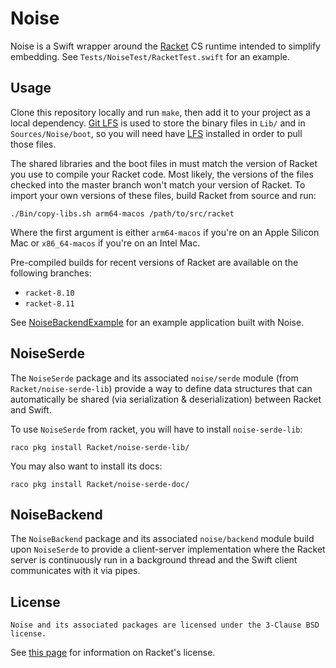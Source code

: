 # Noise

Noise is a Swift wrapper around the [Racket] CS runtime intended to
simplify embedding. See `Tests/NoiseTest/RacketTest.swift` for an
example.

## Usage

Clone this repository locally and run `make`, then add it to your
project as a local dependency. [Git LFS][LFS] is used to store the
binary files in `Lib/` and in `Sources/Noise/boot`, so you will need
have [LFS] installed in order to pull those files.

The shared libraries and the boot files in must match the version of
Racket you use to compile your Racket code. Most likely, the versions
of the files checked into the master branch won't match your version of
Racket. To import your own versions of these files, build Racket from
source and run:

    ./Bin/copy-libs.sh arm64-macos /path/to/src/racket

Where the first argument is either `arm64-macos` if you're on an Apple
Silicon Mac or `x86_64-macos` if you're on an Intel Mac.

Pre-compiled builds for recent versions of Racket are available on the
following branches:

* `racket-8.10`
* `racket-8.11`

See [NoiseBackendExample] for an example application built with Noise.

## NoiseSerde

The `NoiseSerde` package and its associated `noise/serde` module (from
`Racket/noise-serde-lib`) provide a way to define data structures that
can automatically be shared (via serialization & deserialization)
between Racket and Swift.

To use `NoiseSerde` from racket, you will have to install
`noise-serde-lib`:

    raco pkg install Racket/noise-serde-lib/

You may also want to install its docs:

    raco pkg install Racket/noise-serde-doc/

## NoiseBackend

The `NoiseBackend` package and its associated `noise/backend` module
build upon `NoiseSerde` to provide a client-server implementation
where the Racket server is continuously run in a background thread and
the Swift client communicates with it via pipes.

## License

    Noise and its associated packages are licensed under the 3-Clause BSD license.

See [this page][racket-license] for information on Racket's license.

[NoiseBackendExample]: https://github.com/Bogdanp/NoiseBackendExample
[Racket]: https://racket-lang.org
[LFS]: https://git-lfs.github.com
[racket-license]: https://github.com/racket/racket/blob/82ca0f76f2e18f242db742991596eb509ce49cc1/LICENSE.txt
